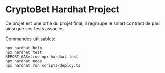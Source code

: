 # CryptoBet Hardhat Project

Ce projet est une prtie du projet final, il regroupe le smart contract de pari ainsi que ses tests associés.

Commandes utilisables:

```shell
npx hardhat help
npx hardhat test
REPORT_GAS=true npx hardhat test
npx hardhat node
npx hardhat run scripts/deploy.ts
```
